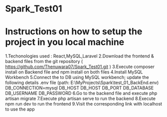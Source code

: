 ﻿# Spark_Test01
# Instructions on how to setup the project in you local machine
1.Techonologies used : React,MySQL,Laravel
2.Download the frontend & backend files from the git repository ( https://github.com/Thenuwara07/Spark_Test01.git )
3.Execute composer install on Backend file and npm install on both files
4.Install MySQL Workbench
5.Connect the to DB using MySQL workbench; update the following details .env file (path: E:\MyProjects\Spark\test_01_BackEnd\.env)
    DB_CONNECTION=mysql
    DB_HOST
    DB_HOST
    DB_PORT
    DB_DATABASE    
    DB_USERNAME
    DB_PASSWORD
6.Go to the backend file and execute php artisan migrate
7.Execute php artisan serve to run the backend
8.Execute npm run dev to run the frontend 
9.Visit the corresponding link with localhost to use the app
